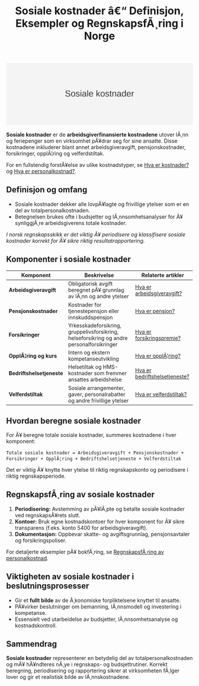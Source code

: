 ﻿---
title: "Sosiale kostnader â€“ Definisjon, Eksempler og RegnskapsfÃ¸ring i Norge"
meta_title: "Sosiale kostnader â€“ Definisjon, Eksempler og RegnskapsfÃ¸ring i Norge"
meta_description: '![Illustrasjon som viser sosiale kostnader](sosiale-kostnader-image.svg)'
slug: sosiale-kostnader
type: blog
layout: pages/single
---

![Illustrasjon som viser sosiale kostnader](sosiale-kostnader-image.svg)

**Sosiale kostnader** er de **arbeidsgiverfinansierte kostnadene** utover lÃ¸nn og feriepenger som en virksomhet pÃ¥drar seg for sine ansatte. Disse kostnadene inkluderer blant annet arbeidsgiveravgift, pensjonskostnader, forsikringer, opplÃ¦ring og velferdstiltak.

For en fullstendig forstÃ¥else av ulike kostnadstyper, se [Hva er kostnader?](/blogs/regnskap/hva-er-kostnader "Hva er Kostnader i Regnskap? Komplett Guide til Kostnadstyper og RegnskapsfÃ¸ring") og [Hva er personalkostnad?](/blogs/regnskap/hva-er-personalkostnad "Hva er Personalkostnad? Komplett Guide til LÃ¸nn, Ytelser og Arbeidsgiveravgift").

## Definisjon og omfang

* Sosiale kostnader dekker alle lovpÃ¥lagte og frivillige ytelser som er en del av totalpersonalkostnaden.
* Betegnelsen brukes ofte i budsjetter og lÃ¸nnsomhetsanalyser for Ã¥ synliggjÃ¸re arbeidsgiverens totale kostnader.

_I norsk regnskapsskikk er det viktig Ã¥ periodisere og klassifisere sosiale kostnader korrekt for Ã¥ sikre riktig resultatrapportering._

## Komponenter i sosiale kostnader

| Komponent               | Beskrivelse                                                                         | Relaterte artikler                                 |
|-------------------------|-------------------------------------------------------------------------------------|----------------------------------------------------|
| **Arbeidsgiveravgift**  | Obligatorisk avgift beregnet pÃ¥ grunnlag av lÃ¸nn og andre ytelser                     | [Hva er arbeidsgiveravgift?](/blogs/regnskap/hva-er-arbeidsgiveravgift "Hva er Arbeidsgiveravgift? Satser, Beregning og RegnskapsfÃ¸ring") |
| **Pensjonskostnader**   | Kostnader for tjenestepensjon eller innskuddspensjon                                | [Hva er pensjon?](/blogs/regnskap/hva-er-pensjon "Hva er Pensjon? Komplett Guide til Norsk Pensjonssystem") |
| **Forsikringer**        | Yrkesskadeforsikring, gruppelivsforsikring, helseforsikring og andre personalforsikringer | [Hva er forsikringspremie?](/blogs/regnskap/forsikringspremie "Hva er Forsikringspremie? Komplett Guide til RegnskapsfÃ¸ring av Forsikringer") |
| **OpplÃ¦ring og kurs**   | Intern og ekstern kompetanseutvikling                                               | [Hva er opplÃ¦ring?](/blogs/regnskap/opplÃ¦ring "Hva er OpplÃ¦ring? Kompetanseutvikling i Bedrift og Regnskap") |
| **Bedriftshelsetjeneste**| Helsetiltak og HMS-kostnader som fremmer ansattes arbeidshelse                         | [Hva er bedriftshelsetjeneste?](/blogs/regnskap/bedriftshelsetjeneste "Hva er Bedriftshelsetjeneste? HMS og RegnskapsfÃ¸ring") |
| **Velferdstiltak**      | Sosiale arrangementer, gaver, personalrabatter og andre frivillige ytelser           | [Hva er velferdstiltak?](/blogs/regnskap/hva-er-velferdstiltak "Hva er Velferdstiltak? Gaver og Ytelser i Regnskap") |

## Hvordan beregne sosiale kostnader

For Ã¥ beregne totale sosiale kostnader, summeres kostnadene i hver komponent:

```text
Totale sosiale kostnader = Arbeidsgiveravgift + Pensjonskostnader + Forsikringer + OpplÃ¦ring + Bedriftshelsetjeneste + Velferdstiltak
```

Det er viktig Ã¥ knytte hver ytelse til riktig regnskapskonto og periodisere i riktig regnskapsperiode.

## RegnskapsfÃ¸ring av sosiale kostnader

1. **Periodisering:** Avstemming av pÃ¥lÃ¸pte og betalte sosiale kostnader ved regnskapsÃ¥rets slutt.
2. **Kontoer:** Bruk egne kostnadskontoer for hver komponent for Ã¥ sikre transparens (f.eks. konto 5400 for arbeidsgiveravgift).
3. **Dokumentasjon:** Oppbevar skatte- og avgiftsgrunnlag, pensjonsavtaler og forsikringspoliser.

For detaljerte eksempler pÃ¥ bokfÃ¸ring, se [RegnskapsfÃ¸ring av personalkostnad](/blogs/regnskap/hva-er-personalkostnad "Hva er Personalkostnad? Komplett Guide til LÃ¸nn, Ytelser og Arbeidsgiveravgift").

## Viktigheten av sosiale kostnader i beslutningsprosesser

- Gir et **fullt bilde** av de Ã¸konomiske forpliktelsene knyttet til ansatte.
- PÃ¥virker beslutninger om bemanning, lÃ¸nnsmodell og investering i kompetanse.
- Essensielt ved utarbeidelse av budsjetter, lÃ¸nnsomhetsanalyse og kostnadskontroll.

## Sammendrag

**Sosiale kostnader** representerer en betydelig del av totalpersonalkostnaden og mÃ¥ hÃ¥ndteres nÃ¸ye i regnskaps- og budsjettrutiner. Korrekt beregning, periodisering og rapportering sikrer at virksomheten fÃ¸lger lover og gir et realistisk bilde av lÃ¸nnskostnadene.
